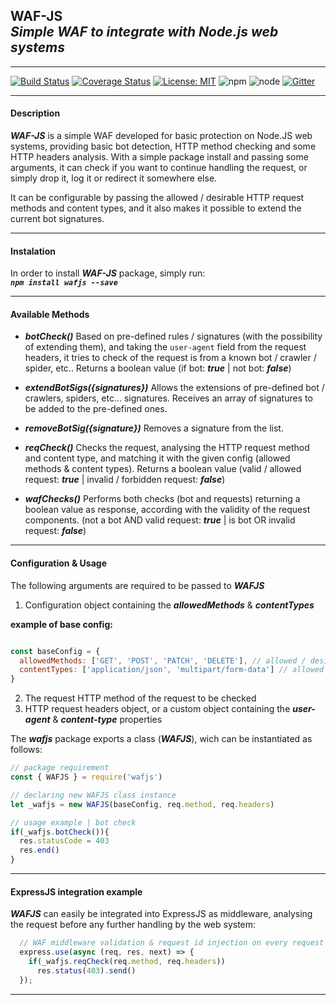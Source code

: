 ## WAF-JS <br> *Simple WAF to integrate with Node.js web systems* 
---

[![Build Status](https://travis-ci.org/undertuga/WAF-JS.svg?branch=master)](https://travis-ci.org/undertuga/WAF-JS)
[![Coverage Status](https://coveralls.io/repos/github/undertuga/WAF-JS/badge.svg?branch=master)](https://coveralls.io/github/undertuga/WAF-JS?branch=master)
[![License: MIT](https://img.shields.io/badge/License-MIT-yellow.svg)](https://github.com/undertuga/WAF-JS/blob/master/LICENSE)
![npm](https://img.shields.io/npm/v/wafjs)
![node](https://img.shields.io/node/v/wafjs)
[![Gitter](https://badges.gitter.im/WAF-JS/community.svg)](https://gitter.im/WAF-JS/community?utm_source=badge&utm_medium=badge&utm_campaign=pr-badge)

---

#### Description

***WAF-JS*** is a simple WAF developed for basic protection on Node.JS web systems, providing basic bot detection, HTTP method checking and some HTTP headers analysis.
With a simple package install and passing some arguments, it can check if you want to continue handling the request, or simply drop it, log it or redirect it somewhere else.

It can be configurable by passing the allowed / desirable HTTP request methods and content types, and it also makes it possible to extend the current bot signatures.

---

#### Instalation
In order to install ***WAF-JS*** package, simply run: <br>
***``npm install wafjs --save``***

---

#### Available Methods
- ***botCheck()***
Based on pre-defined rules / signatures (with the possibility of extending them), and taking the ``user-agent`` field from the request headers, it tries to check of the request is from a known bot / crawler / spider, etc.. Returns a boolean value (if bot: ***true*** | not bot: ***false***)

- ***extendBotSigs({signatures})*** 
Allows the extensions of pre-defined bot / crawlers, spiders, etc... signatures. Receives an array of signatures to be added to the pre-defined ones.

- ***removeBotSig({signature})***
Removes a signature from the list.

- ***reqCheck()***
Checks the request, analysing the HTTP request method and content type, and matching it with the given config (allowed methods & content types).
Returns a boolean value (valid / allowed request: ***true*** | invalid / forbidden request: ***false***)

- ***wafChecks()***
Performs both checks (bot and requests) returning a boolean value as response, according with the validity of the request components.
(not a bot AND valid request: ***true*** | is bot OR invalid request: ***false***)

---

#### Configuration & Usage
The following arguments are required to be passed to  ***WAFJS***
1. Configuration object containing the ***allowedMethods*** & ***contentTypes***

**example of base config:** 
```javascript

const baseConfig = {
  allowedMethods: ['GET', 'POST', 'PATCH', 'DELETE'], // allowed / desired HTTP methods
  contentTypes: ['application/json', 'multipart/form-data'] // allowed / desired content-types
}

```

2. The request HTTP method of the request to be checked
3. HTTP request headers object, or a custom object containing the ***user-agent*** & ***content-type*** properties 

The ***wafjs*** package exports a class (***WAFJS***), wich can be instantiated as follows:
```javascript
// package requirement
const { WAFJS } = require('wafjs') 

// declaring new WAFJS class instance
let _wafjs = new WAFJS(baseConfig, req.method, req.headers)

// usage example | bot check
if(_wafjs.botCheck()){
  res.statusCode = 403
  res.end()
}

````

---

#### ExpressJS integration example
***WAFJS*** can easily be integrated into ExpressJS as middleware, analysing the request before any further handling by the web system:
```javascript
  // WAF middleware validation & request id injection on every request
  express.use(async (req, res, next) => {
    if(_wafjs.reqCheck(req.method, req.headers))
      res.status(403).send()
  });
```

---